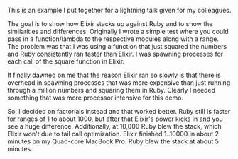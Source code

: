 This is an example I put together for a lightning talk given for my colleagues.

The goal is to show how Elixir stacks up against Ruby and to show the similarities and differences. Originally I wrote a simple test where you could pass in a function/lambda to the respective modules along with a range. The problem was that I was using a function that just squared the numbers and Ruby consistently ran faster than Elixir. I was spawning processes for each call of the square function in Elixir.

It finally dawned on me that the reason Elixir ran so slowly is that there is overhead in spawning processes that was more expensive than just running through a million numbers and squaring them in Ruby. Clearly I needed something that was more processor intensive for this demo.

So, I decided on factorials instead and that worked better. Ruby still is faster for ranges of 1 to about 1000, but after that Elixir's power kicks in and you see a huge difference. Additionally, at 10,000 Ruby blew the stack, which Elixir won't due to tail call optimization. Elixir finished 1..10000 in about 2 minutes on my Quad-core MacBook Pro. Ruby blew the stack at about 5 minutes.


